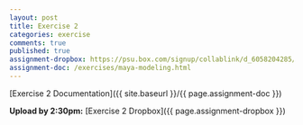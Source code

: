 ```yaml
---
layout: post
title: Exercise 2
categories: exercise
comments: true
published: true
assignment-dropbox: https://psu.box.com/signup/collablink/d_6058204285/11915a00eb1b89
assignment-doc: /exercises/maya-modeling.html
---
```


[Exercise 2 Documentation]({{ site.baseurl }}/{{ page.assignment-doc }})

**Upload by 2:30pm:** [Exercise 2 Dropbox]({{ page.assignment-dropbox }})
